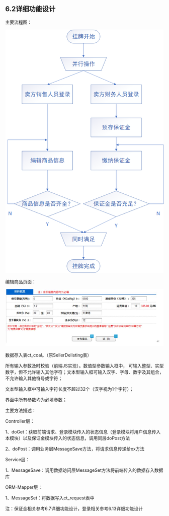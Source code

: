 ## 6.2详细功能设计

主要流程图：

![6.2FlowChatOfSale](./imgs/6.2images/6.2FlowChatOfSale.png)

编辑商品页面：

![6.2.2](./imgs/6.2images/6.2.2.png)

数据存入表ct_coal。（原SellerDelisting表）

所有输入参数及时校验（前端JS实现）。数值型参数输入框中， 可输入整型、实型数字，但不允许输入其他字符；文本型输入框可输入汉字、字母、数字及其组合，不允许输入其他符号或字符；

 文本型输入框中可输入字符长度不超过32个（汉字视为1个字符）；

 界面中所有参数均为必填参数；



主要方法描述：

Controller层：

1、doGet：获取前端请求、登录模块传入的状态信息（登录模块将用户信息传入本模块）以及保证金模块传入的状态信息，调用同层doPost方法

2、doPost：调用业务层MessageSave方法，将请求信息传递给xx方法

Service层：

1、MessageSave：调用数据访问层MessageSet方法将前端传入的数据存入数据库

ORM-Mapper层：

1、MessageSet：将数据写入ct_request表中

注：保证金相关参考6.7详细功能设计，登录相关参考6.13详细功能设计